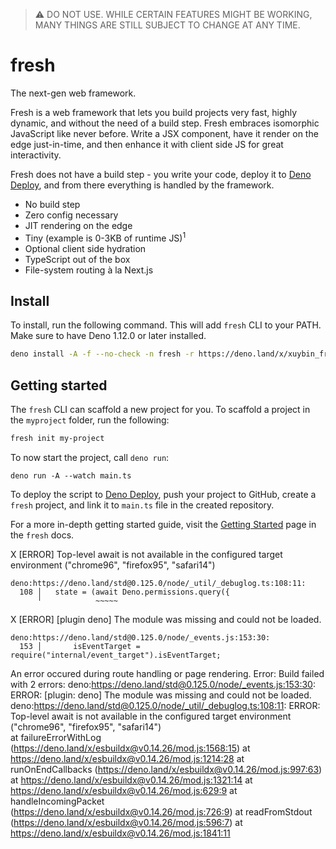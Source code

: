 > :warning: DO NOT USE. WHILE CERTAIN FEATURES MIGHT BE WORKING, MANY THINGS ARE
> STILL SUBJECT TO CHANGE AT ANY TIME.

# fresh

The next-gen web framework.

Fresh is a web framework that lets you build projects very fast, highly dynamic,
and without the need of a build step. Fresh embraces isomorphic JavaScript like
never before. Write a JSX component, have it render on the edge just-in-time,
and then enhance it with client side JS for great interactivity.

Fresh does not have a build step - you write your code, deploy it to
[Deno Deploy](https://deno.com/deploy), and from there everything is handled by
the framework.

- No build step
- Zero config necessary
- JIT rendering on the edge
- Tiny (example is 0-3KB of runtime JS)<sup>1</sup>
- Optional client side hydration
- TypeScript out of the box
- File-system routing à la Next.js

## Install

To install, run the following command. This will add `fresh` CLI to your PATH.
Make sure to have Deno 1.12.0 or later installed.

```sh
deno install -A -f --no-check -n fresh -r https://deno.land/x/xuybin_fresh/cli.ts
```

## Getting started

The `fresh` CLI can scaffold a new project for you. To scaffold a project in the
`myproject` folder, run the following:

```sh
fresh init my-project
```

To now start the project, call `deno run`:

```
deno run -A --watch main.ts
```

To deploy the script to [Deno Deploy](https://deno.com/deploy), push your
project to GitHub, create a `fresh` project, and link it to `main.ts` file in
the created repository.

For a more in-depth getting started guide, visit the
[Getting Started](./docs/getting-started.md) page in the `fresh` docs.


X [ERROR] Top-level await is not available in the configured target environment ("chrome96", "firefox95", "safari14")

    deno:https://deno.land/std@0.125.0/node/_util/_debuglog.ts:108:11:
      108 │   state = (await Deno.permissions.query({
          ╵            ~~~~~

X [ERROR] [plugin deno] The module was missing and could not be loaded.

    deno:https://deno.land/std@0.125.0/node/_events.js:153:30:
      153 │       isEventTarget = require("internal/event_target").isEventTarget;
An error occured during route handling or page rendering. Error: Build failed with 2 errors:
deno:https://deno.land/std@0.125.0/node/_events.js:153:30: ERROR: [plugin: deno] The module was missing and could not be loaded.
deno:https://deno.land/std@0.125.0/node/_util/_debuglog.ts:108:11: ERROR: Top-level await is not available in the configured target environment ("chrome96", "firefox95", "safari14")       
    at failureErrorWithLog (https://deno.land/x/esbuildx@v0.14.26/mod.js:1568:15)
    at https://deno.land/x/esbuildx@v0.14.26/mod.js:1214:28
    at runOnEndCallbacks (https://deno.land/x/esbuildx@v0.14.26/mod.js:997:63)
    at https://deno.land/x/esbuildx@v0.14.26/mod.js:1321:14
    at https://deno.land/x/esbuildx@v0.14.26/mod.js:629:9
    at handleIncomingPacket (https://deno.land/x/esbuildx@v0.14.26/mod.js:726:9)
    at readFromStdout (https://deno.land/x/esbuildx@v0.14.26/mod.js:596:7)
    at https://deno.land/x/esbuildx@v0.14.26/mod.js:1841:11